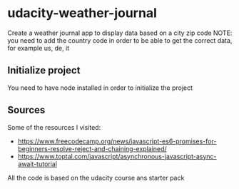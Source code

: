 # udacity-weather-journal

Create a weather journal app to display data based on a city zip code
NOTE: you need to add the country code in order to be able to get the correct data, for example us, de, it

## Initialize project
You need to have node installed in order to initialize the project

## Sources
Some of the resources I visited:
- https://www.freecodecamp.org/news/javascript-es6-promises-for-beginners-resolve-reject-and-chaining-explained/
- https://www.toptal.com/javascript/asynchronous-javascript-async-await-tutorial

All the code is based on the udacity course ans starter pack
